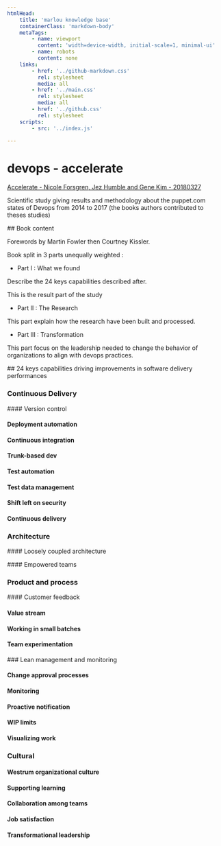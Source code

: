 ```yaml
---
htmlHead:
    title: 'marlou knowledge base' 
    containerClass: 'markdown-body'
    metaTags:
        - name: viewport
          content: 'width=device-width, initial-scale=1, minimal-ui'
        - name: robots
          content: none
    links:
        - href: '../github-markdown.css'
          rel: stylesheet
          media: all
        - href: '../main.css'
          rel: stylesheet
          media: all
        - href: '../github.css'
          rel: stylesheet
    scripts:
        - src: '../index.js'

---
```


# devops - accelerate

[Accelerate - Nicole Forsgren, Jez Humble and Gene Kim - 20180327](https://itrevolution.com/book/accelerate/)

Scientific study giving results and methodology about the puppet.com states of Devops from 2014 to 2017 (the books authors contributed to theses studies)

## Book content

Forewords by Martin Fowler then Courtney Kissler.

Book split in 3 parts unequally weighted :

- Part I : What we found

Describe the 24 keys capabilities described after.

This is the result part of the study

- Part II : The Research

This part explain how the research have been built and processed.

- Part III : Transformation

This part focus on the leadership needed to change the behavior of organizations to align with devops practices.

## 24 keys capabilities driving improvements in software delivery performances

### Continuous Delivery

#### Version control

#### Deployment automation

#### Continuous integration

#### Trunk-based dev

#### Test automation

#### Test data management

#### Shift left on security

#### Continuous delivery


### Architecture

#### Loosely coupled architecture

#### Empowered teams


### Product and process

#### Customer feedback

#### Value stream

#### Working in small batches

#### Team experimentation


### Lean management and monitoring

#### Change approval processes

#### Monitoring

#### Proactive notification

#### WIP limits

#### Visualizing work


### Cultural

#### Westrum organizational culture

#### Supporting learning

#### Collaboration among teams

#### Job satisfaction

#### Transformational leadership


